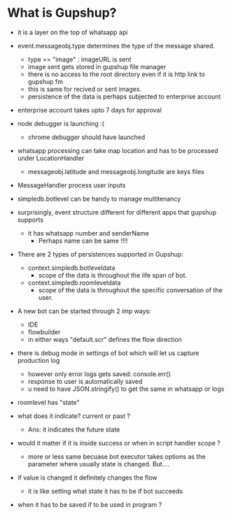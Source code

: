 # What is Gupshup?
* it is a layer on the top of whatsapp api
* event.messageobj.type determines the type of the message shared.
  * type == "image" : imageURL is sent
   * image sent gets stored in gupshup file manager
   * there is no access to the root directory even if it is http link to gupshup fm
   * this is same for recived or sent images.
   * persistence of the data is perhaps subjected to enterprise account
* enterprise account takes upto 7 days for approval
* node debugger is launching :(
  * chrome debugger should have launched
* whatsapp processing can take map location and has to be processed under LocationHandler 
   * messageobj.latitude and messageobj.longitude are keys files
* MessageHandler process user inputs
* simpledb.botlevel can be handy to manage multitenancy
* surprisingly, event structure different for different apps that gupshup supports
  * it has whatsapp number and senderName
    * Perhaps name can be same !!!!
* There are 2 types of persistences supported in Gupshup:
  * context.simpledb.botleveldata
    * scope of the data is throughout the life span of bot.
  * context.simpledb.roomleveldata
    * scope of the data is throughout the specific conversation of the user.
* A new bot can be started through 2 imp ways:
  * IDE 
  * flowbuilder
  * in either ways "default.scr" defines the flow direction

* there is debug mode in settings of bot which will let us capture production log
  * however only error logs gets saved: console.err()
  * response to user is automatically saved
  * u need to have JSON.stringify() to get the same in whatsapp or logs
 
* roomlevel has "state"
 * what does it indicate? current or past ?
    * Ans: it indicates the future state
 * would it matter if it is inside success or when in script handler scope ?
    * more or less same becuase bot executor takes options as the parameter where usually state is changed. But....
 * if value is changed it definitely changes the flow
   * it is like setting what state it has to be if bot succeeds
 * when it has to be saved if to be used in program ?
